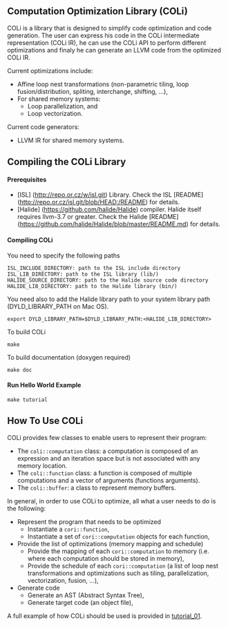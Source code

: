 Computation Optimization Library (COLi)
----------------------------------
COLi is a library that is designed to simplify code optimization and code generation.  The user can express his code in the COLi intermediate representation (COLi IR), he can use the COLi API to perform different optimizations and finaly he can generate an LLVM code from the optimized COLi IR.

Current optimizations include:
- Affine loop nest transformations (non-parametric tiling, loop fusion/distribution, spliting, interchange, shifting, ...),
- For shared memory systems:
  - Loop parallelization, and
  - Loop vectorization.

Current code generators:
- LLVM IR for shared memory systems.


Compiling the COLi Library
----------------------------
#### Prerequisites

- [ISL] (http://repo.or.cz/w/isl.git) Library.
  Check the ISL [README] (http://repo.or.cz/isl.git/blob/HEAD:/README) for details.
- [Halide] (https://github.com/halide/Halide) compiler.
  Halide itself requires llvm-3.7 or greater. Check the Halide [README] (https://github.com/halide/Halide/blob/master/README.md) for details.

#### Compiling COLi
You need to specify the following paths

    ISL_INCLUDE_DIRECTORY: path to the ISL include directory
    ISL_LIB_DIRECTORY: path to the ISL library (lib/)
    HALIDE_SOURCE_DIRECTORY: path to the Halide source code directory
    HALIDE_LIB_DIRECTORY: path to the Halide library (bin/)

You need also to add the Halide library path to your system library path (DYLD_LIBRARY_PATH on Mac OS).

    export DYLD_LIBRARY_PATH=$DYLD_LIBRARY_PATH:<HALIDE_LIB_DIRECTORY>

To build COLi

    make

To build documentation (doxygen required)

    make doc

#### Run Hello World Example

    make tutorial

How To Use COLi
-----------------
COLi provides few classes to enable users to represent their program:
- The `coli::computation` class: a computation is composed of an expression and an iteration space but is not associated with any memory location.
- The `coli::function` class: a function is composed of multiple computations and a vector of arguments (functions arguments).
- The `coli::buffer`: a class to represent memory buffers.

In general, in order to use COLi to optimize, all what a user needs to do is the following:
- Represent the program that needs to be optimized
    - Instantiate a `cori::function`,
    - Instantiate a set of `cori::computation` objects for each function,
- Provide the list of optimizations (memory mapping and schedule)
    - Provide the mapping of each `cori::computation` to memory (i.e. where each computation should be stored in memory),
    - Provide the schedule of each `cori::computation` (a list of loop nest transformations and optimizations such as tiling, parallelization, vectorization, fusion, ...),
- Generate code
    - Generate an AST (Abstract Syntax Tree),
    - Generate target code (an object file),

A full example of how COLi should be used is provided in [tutorial_01](tutorials/tutorial_01.cpp).
